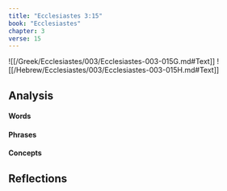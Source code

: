 ```yaml
---
title: "Ecclesiastes 3:15"
book: "Ecclesiastes"
chapter: 3
verse: 15
---
```

![[/Greek/Ecclesiastes/003/Ecclesiastes-003-015G.md#Text]]
![[/Hebrew/Ecclesiastes/003/Ecclesiastes-003-015H.md#Text]]

## Analysis

#### Words

#### Phrases

#### Concepts

## Reflections
